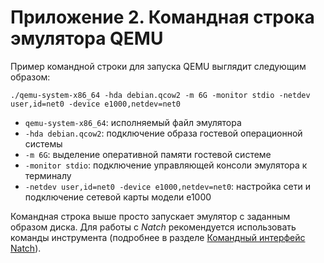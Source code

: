 <div style="page-break-before:always;">
</div>

# <a name="app_qemu_cmdline"></a>Приложение 2. Командная строка эмулятора QEMU

Пример командной строки для запуска QEMU выглядит следующим образом:

``./qemu-system-x86_64 -hda debian.qcow2 -m 6G -monitor stdio -netdev user,id=net0 -device e1000,netdev=net0``

- ``qemu-system-x86_64``: исполняемый файл эмулятора
- ``-hda debian.qcow2``: подключение образа гостевой операционной системы
- ``-m 6G``: выделение оперативной памяти гостевой системе
- ``-monitor stdio``: подключение управляющей консоли эмулятора к терминалу
- ``-netdev user,id=net0 -device e1000,netdev=net0``: настройка сети и подключение сетевой карты модели е1000

Командная строка выше просто запускает эмулятор с заданным образом диска. Для работы с *Natch* рекомендуется использовать
команды инструмента (подробнее в разделе [Командный интерфейс Natch](3_natch_cmd.md#natch_cmd)).
